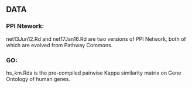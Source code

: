 ## DATA

### PPI Ntework:  

net13Jun12.Rd and net17Jan16.Rd are two versions of PPI Network, both of which are evolved from Pathway Commons.
  
  
### GO:  

hs_km.Rda is the pre-compiled pairwise Kappa similarity matrix on Gene Ontology of human genes.
